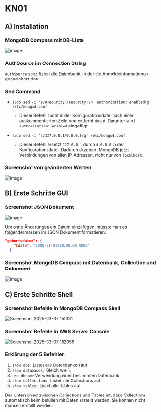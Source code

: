 # KN01

## A) Installation

### MongoDB Compass mit DB-Liste
![image](https://github.com/user-attachments/assets/ed808847-d926-4b43-9b6e-c5bfc1a42922)

### AuthSource im Connection String

```authSource``` spezifiziert die Datenbank, in der die Anmeldeinformationen gespeichert sind

### Sed Command

- ```sudo sed -i 's/#security:/security:\n  authorization: enabled/g' /etc/mongod.conf```
  - Dieser Befehl sucht in der Konfigurationsdatei nach einer auskommentierten Zeile und entfernt das ```#```. Darunter wird ```authorization: enabled``` eingefügt.
 
- ```sudo sed -i 's/127.0.0.1/0.0.0.0/g' /etc/mongod.conf```
  - Dieser Befehl ersetzt ```127.0.0.1``` durch ```0.0.0.0``` in der Konfigurationsdatei. Dadurch akzepiert MongoDB jetzt Verbindungen von allen IP-Adressen, nicht nur von ```localhost```.
 
### Screenshot von geänderten Werten
![image](https://github.com/user-attachments/assets/5f4bb424-768d-4133-8160-2f939c749afd)

## B) Erste Schritte GUI

### Screenshot JSON Dokument
![image](https://github.com/user-attachments/assets/68219083-da12-4e8c-93c7-c2e56cda30a2)

Um ohne Änderungen ein Datum einzufügen, müsste man es folgendermassen im JSON Dokument formatieren:
```JSON
"geburtsdatum": {
    "$date": "2000-01-01T00:00:00.000Z"
  }
```

### Screenshot MongoDB Compass mit Datenbank, Collection und Dokument
![image](https://github.com/user-attachments/assets/557b2460-c3ae-4037-b61b-1b6e726a189a)

## C) Erste Schritte Shell

### Screenshot Befehle in MongoDB Compass Shell
![Screenshot 2025-03-07 151331](https://github.com/user-attachments/assets/b3950942-2711-4176-ae07-24a52ad14f81)

### Screenshot Befehle in AWS Server Console
![Screenshot 2025-03-07 152056](https://github.com/user-attachments/assets/87786db9-0f5e-4ab5-ae2a-19f12818efef)

### Erklärung der 5 Befehlen
1. ```show dbs;``` Listet alle Datenbanken auf
2. ```show databases;``` Gleich wie 1.
3. ```use dbname``` Verwendung einer bestimmten Datenbank
4. ```show collections;``` Listet alle Collections auf
5. ```show tables;``` Listet alle Tables auf

Der Unterschied zwischen Collections und Tables ist, dass Collections automatisch beim befüllen mit Daten erstellt werden. Sie können nicht manuell erstellt werden.
